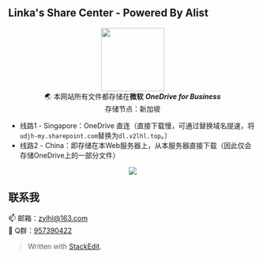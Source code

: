 ﻿## Linka's Share Center - Powered By Alist
<div align="center"><image src="https://pan.linkmc.cloud/d/%E7%BA%BF%E8%B7%AF1%20-%20Singapore/%E5%9B%BE%E7%89%87/linka-hash_W5rvb8VKU2Y4g.jpg" width="128" height="128" /></div>
<center>🌏 本网站所有文件都存储在<b>微软</b> <b><i>OneDrive for Business</b></i></center>
<center>存储节点：新加坡</center>

 - 线路1 - Singapore：OneDrive 直连（直接下载慢，可通过替换域名提速，将`udjh-my.sharepoint.com`替换为`dl.v2lhl.top`。）
 - 线路2 - China：即存储在本Web服务器上，从本服务器直接下载（因此仅会存储OneDrive上的一部分文件）

<div align="center"><image src="https://s1.ax1x.com/2022/08/16/v0lakQ.jpg" /></div>


## 联系我
📫 邮箱：[zylhl@163.com](mailto:zylhl@163.com)  
💭 Q群：[957390422](https://jq.qq.com/?_wv=1027&k=d3WbnDwr)  

> Written with [StackEdit](https://stackedit.io/). 

